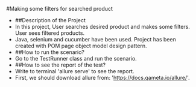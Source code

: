#Making some filters for searched product
- ##Description of the Project
- In this project, User searches desired product and makes some filters. User sees filtered products.
- Java, selenium and cucumber have been used. Project has been created with POM page object model design pattern.
- ##How to run the scenario?
- Go to the TestRunner class and run the scenario.
- ##How to see the report of the test?
- Write to terminal 'allure serve' to see the report.
- First, we should download allure from: 'https://docs.qameta.io/allure/'.
